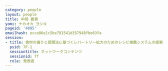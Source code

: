 ```yaml
---
category: people
layout: people
title: 中岡 義貴
yomi: ナカオカ ヨシキ
pageid: '4095'
emailhash: ecce86e1c5be791541d357948fbe63fa
session:
- title: 食材の偏りと調理法に基づくレパートリー拡大のためのレシピ推薦システムの提案
  psid: 7F-1
  sessiontitle: ネットワークコンテンツ
  sessionid: 7f
  role: 発表者
---
```

